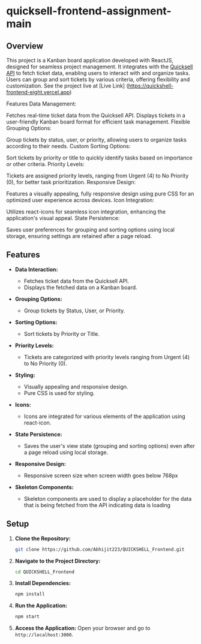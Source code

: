 # quicksell-frontend-assignment-main
 
## Overview

This project is a Kanban board application developed with ReactJS, designed for seamless project management. It integrates with the [Quicksell API](https://api.quicksell.co/v1/internal/frontend-assignment) to fetch ticket data, enabling users to interact with and organize tasks. Users can group and sort tickets by various criteria, offering flexibility and customization. See the project live at [Live Link] (https://quickshell-frontend-eight.vercel.app)

Features
Data Management:

Fetches real-time ticket data from the Quicksell API.
Displays tickets in a user-friendly Kanban board format for efficient task management.
Flexible Grouping Options:

Group tickets by status, user, or priority, allowing users to organize tasks according to their needs.
Custom Sorting Options:

Sort tickets by priority or title to quickly identify tasks based on importance or other criteria.
Priority Levels:

Tickets are assigned priority levels, ranging from Urgent (4) to No Priority (0), for better task prioritization.
Responsive Design:

Features a visually appealing, fully responsive design using pure CSS for an optimized user experience across devices.
Icon Integration:

Utilizes react-icons for seamless icon integration, enhancing the application's visual appeal.
State Persistence:

Saves user preferences for grouping and sorting options using local storage, ensuring settings are retained after a page reload.


## Features

- **Data Interaction:**

  - Fetches ticket data from the Quicksell API.
  - Displays the fetched data on a Kanban board.

- **Grouping Options:**

  - Group tickets by Status, User, or Priority.

- **Sorting Options:**

  - Sort tickets by Priority or Title.

- **Priority Levels:**

  - Tickets are categorized with priority levels ranging from Urgent (4) to No Priority (0).

- **Styling:**

  - Visually appealing and responsive design.
  - Pure CSS is used for styling.

- **Icons:**

  - Icons are integrated for various elements of the application using react-icon.

- **State Persistence:**
  - Saves the user's view state (grouping and sorting options) even after a page reload using local storage.

- **Responsive Design:**
  - Responsive screen size when screen width goes below 768px

- **Skeleton Components:**
  - Skeleton components are used to display a placeholder for the data that is being fetched from the API indicating data is loading

## Setup

1. **Clone the Repository:**

   ```bash
   git clone https://github.com/Abhijit223/QUICKSHELL_Frontend.git
   ```

2. **Navigate to the Project Directory:**

   ```bash
   cd QUICKSHELL_Frontend
   ```

3. **Install Dependencies:**

   ```bash
   npm install
   ```

4. **Run the Application:**

   ```bash
   npm start 
   ```

5. **Access the Application:**
   Open your browser and go to `http://localhost:3000`.
